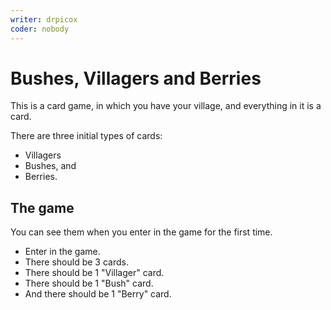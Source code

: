 ```yaml
---
writer: drpicox
coder: nobody
---
```

# Bushes, Villagers and Berries

This is a card game, in which you have your village, and everything in it is a card.

There are three initial types of cards:
- Villagers
- Bushes, and
- Berries.

## The game

You can see them when you enter in the game for the first time.

 * Enter in the game.
 * There should be 3 cards.
 * There should be 1 "Villager" card.
 * There should be 1 "Bush" card.
 * And there should be 1 "Berry" card.
